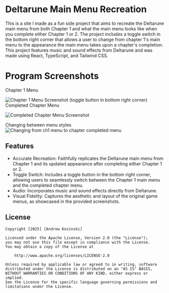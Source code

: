 # Deltarune Main Menu Recreation

This is a site I made as a fun side project that aims to recreate the Deltarune main menu from both Chapter 1 and what the main menu looks like when you complete either Chapter 1 or 2. The project includes a toggle switch in the bottom right corner that allows a user to change from chapter 1's main menu to the appearance the main menu takes upon a chapter's completion. This project features music and sound effects from Deltarune and was made using React, TypeScript, and Tailwind CSS. 

# Program Screenshots
Chapter 1 Menu

![Chapter 1 Menu Screenshot (toggle button in bottom right corner)](https://i.imgur.com/4ccay8W.png)
Completed Chapter Menu

![Completed Chapter Menu Screenshot](https://i.imgur.com/bzR6EnW.png)

Changing between menu styles
![Changing from ch1 menu to chapter completed menu](https://github.com/andrewkozinski/andrewkozinski.github.io/blob/main/src/assets/deltarunemainmenuprojectch1tochcomplete.gif?raw=true)

## Features
- Accurate Recreation: Faithfully replicates the Deltarune main menu from Chapter 1 and its updated appearance after completing either Chapter 1 or 2.
- Toggle Switch: Includes a toggle button in the bottom right corner, allowing users to seamlessly switch between the Chapter 1 main menu and the completed chapter menu.
- Audio: Incorporates music and sound effects directly from Deltarune.
- Visual Fidelity: Captures the aesthetic and layout of the original game menus, as showcased in the provided screenshots.

## License

    Copyright [2025] [Andrew Kozinski]

    Licensed under the Apache License, Version 2.0 (the "License");
    you may not use this file except in compliance with the License.
    You may obtain a copy of the License at

        http://www.apache.org/licenses/LICENSE-2.0

    Unless required by applicable law or agreed to in writing, software
    distributed under the License is distributed on an "AS IS" BASIS,
    WITHOUT WARRANTIES OR CONDITIONS OF ANY KIND, either express or implied.
    See the License for the specific language governing permissions and
    limitations under the License.
